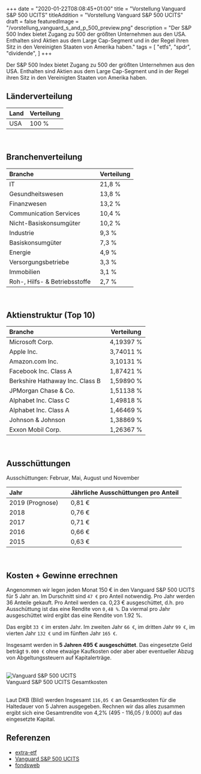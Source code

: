 +++
date = "2020-01-22T08:08:45+01:00"
title = "Vorstellung Vanguard S&P 500 UCITS"
titleAddition = "Vorstellung Vanguard S&P 500 UCITS"
draft = false
featuredImage = "/vorstellung_vanguard_s_and_p_500_preview.png"
description = "Der S&P 500 Index bietet Zugang zu 500 der größten Unternehmen aus den USA. Enthalten sind Aktien aus dem Large Cap-Segment und in der Regel ihren Sitz in den Vereinigten Staaten von Amerika haben."
tags = [
    "etfs",
    "spdr",
    "dividende",
]
+++

Der S&P 500 Index bietet Zugang zu 500 der größten Unternehmen aus den USA. Enthalten sind Aktien aus dem Large Cap-Segment und in der Regel ihren Sitz in den Vereinigten Staaten von Amerika haben.


## Länderverteilung

Land                   | Verteilung
:----------------------| --------
USA	                   | 100 %
<br>


## Branchenverteilung

Branche                       | Verteilung
:---------------------------- | --------
IT	                          | 21,8 %
Gesundheitswesen	            | 13,8 %
Finanzwesen	                  | 13,2 %
Communication Services	      | 10,4 %
Nicht-Basiskonsumgüter	      | 10,2 %
Industrie	                    | 9,3 %
Basiskonsumgüter	            | 7,3 %
Energie	                      | 4,9 %
Versorgungsbetriebe	          | 3,3 %
Immobilien	                  | 3,1 %
Roh-, Hilfs- & Betriebsstoffe	&nbsp;| 2,7 %
<br>


## Aktienstruktur (Top 10)

Branche                         | Verteilung
:------------------------------ | --------
Microsoft Corp.	                | 4,19397 %
Apple Inc.	                    | 3,74011 %
Amazon.com Inc.	                | 3,10131 %
Facebook Inc. Class A	          | 1,87421 %
Berkshire Hathaway Inc. Class B	&nbsp;| 1,59890 %
JPMorgan Chase & Co.	          | 1,51138 %
Alphabet Inc. Class C	          | 1,49818 %
Alphabet Inc. Class A	          | 1,46469 %
Johnson & Johnson	              | 1,38869 %
Exxon Mobil Corp.	              | 1,26367 %
<br>


## Ausschüttungen

Ausschüttungen: Februar, Mai, August und November


Jahr                          | Jährliche Ausschüttungen pro Anteil
:-----------------------------| --------
2019 (Prognose)	&nbsp; &nbsp; | 0,81 €
2018	                        | 0,76 €
2017	                        | 0,71 €
2016	                        | 0,66 €
2015	                        | 0,63 €
<br>


## Kosten + Gewinne errechnen

Angenommen wir legen jeden Monat 150 € in den Vanguard S&P 500 UCITS für 5 Jahr an. Im Durschnitt sind `47 €` pro Anteil notwendig.
Pro Jahr werden 36 Anteile gekauft. Pro Anteil werden ca. 0,23 € ausgeschüttet, d.h. pro Ausschüttung ist das eine Rendite von
`0,48 %`. Da viermal pro Jahr ausgeschüttet wird ergibt das eine Rendite von 1.92 %.

Das ergibt `33 €` im ersten Jahr. Im zweiten Jahr `66 €`, im dritten Jahr `99 €`, im vierten Jahr `132 €` und im fünften Jahr `165 €`.

Insgesamt werden in **5 Jahren 495 € ausgeschüttet**. Das eingesetzte Geld beträgt `9.000 €` ohne etwaige Kaufkosten oder aber aber
eventueller Abzug von Abgeltungssteuern auf Kapitalerträge.


<br>
<img src="/vorstellung_vanguard_s_and_p_500.png" class="center" alt="Vanguard S&P 500 UCITS"/>
<div class="right">Vanguard S&P 500 UCITS Gesamtkosten</div>
<br>


Laut DKB (Bild) werden Insgesamt `116,05 €` an Gesamtkosten für die Haltedauer von 5 Jahren ausgegeben. Rechnen wir das alles
zusammen ergibt sich eine Gesamtrendite von 4,2% (495 - 116,05 / 9.000) auf das eingesetzte Kapital.


## Referenzen

- [extra-etf](https://de.extraetf.com/etf-profile/IE00B3XXRP09 "extra-etf")
- [Vanguard S&P 500 UCITS](https://www.de.vanguard/web/cf/professionell/de/produktart/detailansicht/etf/9503/EQUITY/overview "Vanguard S&P 500 UCITS")
- [fondsweb](https://www.fondsweb.com/de/IE00B3XXRP09 "fondsweb")

